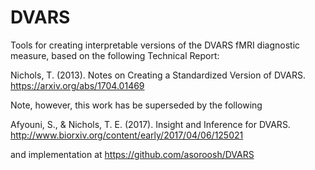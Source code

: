 # DVARS
Tools for creating interpretable versions of the DVARS fMRI diagnostic
measure, based on the following Technical Report:

Nichols, T. (2013). Notes on Creating a Standardized Version of
DVARS. https://arxiv.org/abs/1704.01469

Note, however, this work has be superseded by the following 

Afyouni, S., & Nichols, T. E. (2017). Insight and Inference for
DVARS. http://www.biorxiv.org/content/early/2017/04/06/125021

and implementation at https://github.com/asoroosh/DVARS


